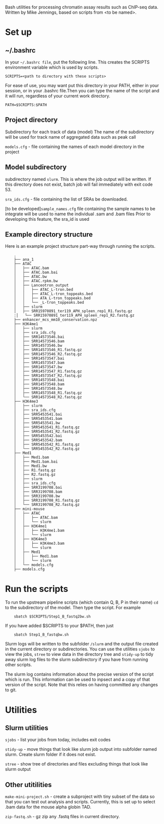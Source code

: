 Bash utilities for processing chromatin assay results such as ChIP-seq data.
Written by Mike Jennings, based on scripts from \<to be named>.

Set up
======

~/.bashrc
----------
In your `~/.bashrc file`, put the following line. This creates the SCRIPTS environment variable which is used by scripts.

    SCRIPTS=<path to directory with these scripts>
For ease of use, you may want put this directory in your PATH, either in your session, or in your .bashrc file.Then you can type the name of the script and it will run, regardless of your
current work directory. 

    PATH=$SCRIPTS:$PATH

Project directory
-----------------
Subdirectory for each track of data (model)
The name of the subdirectory will be used for track name of aggregated data 
such as peak call

`models.cfg` - file containing the names of each model directory in the project

Model subdirectory
---------------------
subdirectory named `slurm`. This is where the job output will be written.
If this directory does not exist, batch job will fail immediately with exit code 53.


`sra_ids.cfg` - file containing the list of SRAs be downloaded.

[to be developed]`sample_names.cfg` file containing the sample names to be integrate
will be used to name the individual .sam and .bam files
Prior to developing this feature, the sra_id is used 

Example directory structure
----------------------------
Here is an example project structure part-way through running the scripts.

        .
        ├── ana_1
        ├── ATAC
        │   ├── ATAC.bam
        │   ├── ATAC.bam.bai
        │   ├── ATAC.bw
        │   ├── ATAC.rpkm.bw
        │   ├── Lanceotron_output
        │   │   ├── ATAC_L-tron.bed
        │   │   ├── ATAC_L-tron_toppeaks.bed
        │   │   ├── ATA_L-tron_toppeaks.bed
        │   │   └── _L-tron_toppeaks.bed
        │   ├── slurm
        │   ├── SRR15970891_ter119_APH_spleen_rep1_R1.fastq.gz
        :│   └── SRR15970891_ter119_APH_spleen_rep1_R2.fastq.gz
        ├── enhancer_mcs_mm10_conservation.npz
        ├── H3K4me1
        │   ├── slurm
        │   ├── sra_ids.cfg
        │   ├── SRR14573546.bai
        │   ├── SRR14573546.bam
        │   ├── SRR14573546.bw
        │   ├── SRR14573546_R1.fastq.gz
        │   ├── SRR14573546_R2.fastq.gz
        │   ├── SRR14573547.bai
        │   ├── SRR14573547.bam
        │   ├── SRR14573547.bw
        │   ├── SRR14573547_R1.fastq.gz
        │   ├── SRR14573547_R2.fastq.gz
        │   ├── SRR14573548.bai
        │   ├── SRR14573548.bam
        │   ├── SRR14573548.bw
        │   ├── SRR14573548_R1.fastq.gz
        │   └── SRR14573548_R2.fastq.gz
        ├── H3K4me3
        │   ├── slurm
        │   ├── sra_ids.cfg
        │   ├── SRR5453541.bai
        │   ├── SRR5453541.bam
        │   ├── SRR5453541.bw
        │   ├── SRR5453541_R1.fastq.gz
        │   ├── SRR5453541_R2.fastq.gz
        │   ├── SRR5453542.bai
        │   ├── SRR5453542.bam
        │   ├── SRR5453542_R1.fastq.gz
        │   └── SRR5453542_R2.fastq.gz
        ├── Med1
        │   ├── Med1.bam
        │   ├── Med1.bam.bai
        │   ├── Med1.bw
        │   ├── R1.fastq.gz
        │   ├── R2.fastq.gz
        │   ├── slurm
        │   ├── sra_ids.cfg
        │   ├── SRR3199708.bai
        │   ├── SRR3199708.bam
        │   ├── SRR3199708.bw
        │   ├── SRR3199708_R1.fastq.gz
        │   └── SRR3199708_R2.fastq.gz
        ├── mini-mouse
        │   ├── ATAC
        │   │   ├── ATAC.bam
        │   │   └── slurm
        │   ├── H3K4me1
        │   │   ├── H3K4me1.bam
        │   │   └── slurm
        │   ├── H3K4me3
        │   │   ├── H3K4me3.bam
        │   │   └── slurm
        │   ├── Med1
        │   │   ├── Med1.bam
        │   │   └── slurm
        │   └── models.cfg
        ├── models.cfg

Run the scripts
===============

To run the upstream pipeline scripts (which contain Q, B, P in their name) `cd` to the subdirectory
 of the model. Then type the script. For example

        sbatch $SCRIPTS/Step1_B_fastq2bw.sh
If you have added $SCRIPTS to your $PATH, then just

        sbatch Step1_B_fastqbw.sh

Slurm logs will be written to the subfolder `/slurm` and the output file created in the current directory or subdirectories. You can use the utilities `sjobs` to view the jobs, `stree` to view data in the directory tree and `stidy-up` to tidy away slurm log files to the slurm subdirectory if you have from running other scripts.

The slurm log contains information about the precise version of the script which is run. This information can be used to inpsect and  a copy of that version of the script. Note that this relies on having committed any changes to git.


Utilities
=========
Slurm utilities
---------------
`sjobs` - list your jobs from today, includes exit codes

`stidy-up` - move things that look like slurm job output into subfolder named slurm. Create slurm folder if it does not exist.

`stree` - show tree of directories and files excluding things that look like slurm output

Other utitilities
-----------------

`make-mini-project.sh` - create a subproject with tiny subset of the data so that you can test out analysis and scripts. Currently, this is set up to select .bam data for the mouse alpha globin TAD.

`zip-fastq.sh` - gz zip any .fastq files in current directory.